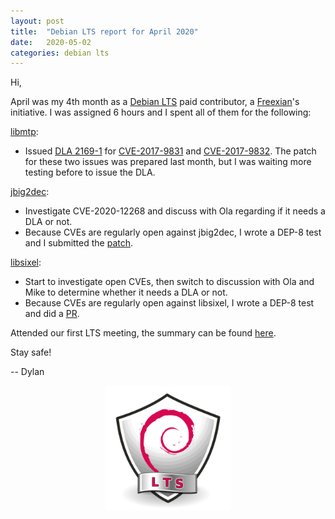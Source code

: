 ```yaml
---
layout: post
title:  "Debian LTS report for April 2020"
date:   2020-05-02
categories: debian lts
---
```


Hi,

April was my 4th month as a [Debian LTS](https://wiki.debian.org/LTS) paid contributor,
a [Freexian](https://www.freexian.com/services/debian-lts.html)'s initiative.
I was assigned 6 hours and I spent all of them for the following:

[libmtp](https://tracker.debian.org/pkg/libmtp):
* Issued [DLA 2169-1](https://www.debian.org/lts/security/2020/dla-2169) for
  [CVE-2017-9831](https://security-tracker.debian.org/tracker/CVE-2017-9831) and
  [CVE-2017-9832](https://security-tracker.debian.org/tracker/CVE-2017-9832).
  The patch for these two issues was prepared last month, but I was waiting more testing
  before to issue the DLA.

[jbig2dec](https://tracker.debian.org/pkg/jbig2dec):
* Investigate CVE-2020-12268 and discuss with Ola regarding if it needs a DLA or not.
* Because CVEs are regularly open against jbig2dec, I wrote a DEP-8 test and I submitted the
  [patch](https://bugs.debian.org/959468).

[libsixel](https://tracker.debian.org/pkg/libsixel):
* Start to investigate open CVEs, then switch to discussion with Ola and Mike to determine
  whether it needs a DLA or not.
* Because CVEs are regularly open against libsixel, I wrote a DEP-8 test and did a
  [PR](https://salsa.debian.org/debian/libsixel/-/merge_requests/1).

Attended our first LTS meeting, the summary can be found [here](http://meetbot.debian.net/debian-lts/2020/debian-lts.2020-04-29-13.59.html).


Stay safe!

--
Dylan

<div style="text-align: center"><img src="/assets/images/Debian_LTS-2.png" width="200" /></div>
